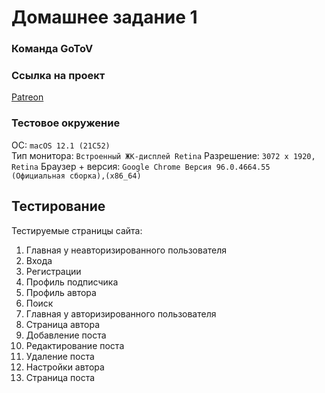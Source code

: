 # Домашнее задание 1
### Команда GoToV

### Ссылка на проект
[Patreon](https://pyaterochka-team.site/)
### Тестовое окружение
OC: `macOS 12.1 (21C52)`  
Тип монитора: `Встроенный ЖК-дисплей Retina` 
Разрешение:	`3072 x 1920, Retina`
Браузер + версия: `Google Chrome Версия 96.0.4664.55 (Официальная сборка),(x86_64)`

## Тестирование
Тестируемые страницы сайта:
1. Главная у неавторизированного пользователя
2. Входа
3. Регистрации
4. Профиль подписчика
5. Профиль автора
6. Поиск
7. Главная у авторизированного пользователя
8. Страница автора
9. Добавление поста
10. Редактирование поста
11. Удаление поста
12. Настройки автора
13. Страница поста
